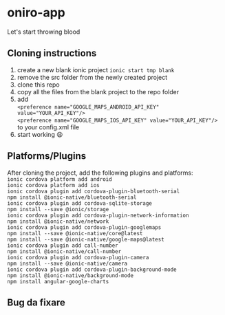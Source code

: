 # oniro-app
Let's start throwing blood


## Cloning instructions
1. create a new blank ionic project `ionic start tmp blank`
2. remove the src folder from the newly created project
3. clone this repo
4. copy all the files from the blank project to the repo folder
5. add <br>`<preference name="GOOGLE_MAPS_ANDROID_API_KEY" value="YOUR_API_KEY"/>`<br>
     	`<preference name="GOOGLE_MAPS_IOS_API_KEY" value="YOUR_API_KEY"/>`<br>
	to your config.xml file
6. start working :weary:

## Platforms/Plugins
After cloning the project, add the following plugins and platforms:<br>
`ionic cordova platform add android`<br>
`ionic cordova platform add ios`<br>
`ionic cordova plugin add cordova-plugin-bluetooth-serial`<br>
`npm install @ionic-native/bluetooth-serial`<br>
`ionic cordova plugin add cordova-sqlite-storage`<br>
`npm install --save @ionic/storage`<br>
`ionic cordova plugin add cordova-plugin-network-information`<br>
`npm install @ionic-native/network`<br>
`ionic cordova plugin add cordova-plugin-googlemaps`<br>
`npm install --save @ionic-native/core@latest`<br>
`npm install --save @ionic-native/google-maps@latest`<br>
`ionic cordova plugin add call-number` <br>
`npm install @ionic-native/call-number` <br>
`ionic cordova plugin add cordova-plugin-camera` <br>
`npm install --save @ionic-native/camera` <br>
`ionic cordova plugin add cordova-plugin-background-mode ` <br>
`npm install @ionic-native/background-mode ` <br>
`npm install angular-google-charts` <br>


## Bug da fixare


